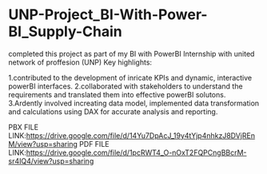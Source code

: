 # UNP-Project_BI-With-Power-BI_Supply-Chain
completed this project as part of my BI with PowerBI Internship with united network of proffesion (UNP)
Key highlights:

1.contributed to the development of inricate KPIs and dynamic, interactive powerBI interfaces.
2.collaborated with stakeholders to understand the requirements and translated them into effective powerBI solutons.
3.Ardently involved increating data model, implemented data transformation and calculations using DAX for accurate analysis and reporting.

PBX FILE LINK:https://drive.google.com/file/d/14Yu7DpAcJ_19y4tYjp4nhkzJ8DVjREnM/view?usp=sharing
PDF FILE LINK:https://drive.google.com/file/d/1pcRWT4_O-nOxT2FQPCngBBcrM-sr4IQ4/view?usp=sharing
